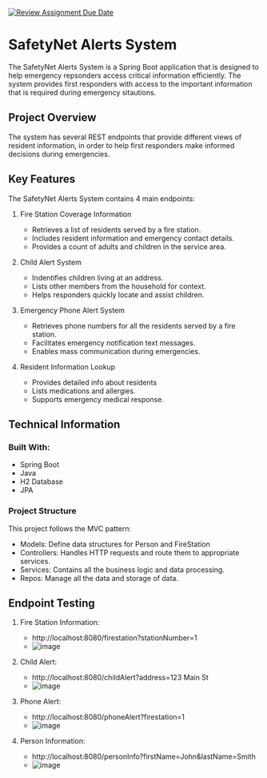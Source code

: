 [![Review Assignment Due Date](https://classroom.github.com/assets/deadline-readme-button-22041afd0340ce965d47ae6ef1cefeee28c7c493a6346c4f15d667ab976d596c.svg)](https://classroom.github.com/a/AMjY7Wdy)
# SafetyNet Alerts System

The SafetyNet Alerts System is a Spring Boot application that is designed to help emergency repsonders access critical information efficiently.
The system provides first responders with access to the important information that is required during emergency sitautions.

## Project Overview

The system has several REST endpoints that provide different views of resident information, in order to help first responders make informed decisions during emergencies.

## Key Features

The SafetyNet Alerts System contains 4 main endpoints:
1. Fire Station Coverage Information
    - Retrieves a list of residents served by a fire station.
    - Includes resident information and emergency contact details.
    - Provides a count of adults and children in the service area.
      
2. Child Alert System
    - Indentifies children living at an address.
    - Lists other members from the household for context.
    - Helps responders quickly locate and assist children.

3. Emergency Phone Alert System
    - Retrieves phone numbers for all the residents served by a fire station.
    - Facilitates emergency notification text messages.
    - Enables mass communication during emergencies.

4. Resident Information Lookup
    - Provides detailed info about residents
    - Lists medications and allergies.
    - Supports emergency medical response.


  ## Technical Information

  ### Built With:
   - Spring Boot
   - Java
   - H2 Database
   - JPA

### Project Structure

This project follows the MVC pattern:
- Models: Define data structures for Person and FireStation
- Controllers: Handles HTTP requests and route them to appropriate services.
- Services: Contains all the business logic and data processing.
- Repos: Manage all the data and storage of data.

## Endpoint Testing

1. Fire Station Information:
   - http://localhost:8080/firestation?stationNumber=1
   - ![image](https://github.com/user-attachments/assets/a0257446-968c-4bdb-8b21-53df78caff38)

2. Child Alert:
   - http://localhost:8080/childAlert?address=123 Main St
   - ![image](https://github.com/user-attachments/assets/aee7a31e-d2fa-483e-b2a4-2b4e031c972a)
  
3. Phone Alert:
   - http://localhost:8080/phoneAlert?firestation=1
   - ![image](https://github.com/user-attachments/assets/474fdd7a-01df-4524-a826-f00222722e69)

4. Person Information:
   - http://localhost:8080/personInfo?firstName=John&lastName=Smith
   - ![image](https://github.com/user-attachments/assets/3df49429-53a6-4daa-a98c-2013f62e88f6)


